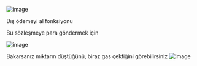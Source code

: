 ![image](https://user-images.githubusercontent.com/68228757/148381595-856dc9c8-eb9c-45b5-858d-89df69ef88d5.png)

Dış ödemeyi al fonksiyonu

Bu sözleşmeye para göndermek için

![image](https://user-images.githubusercontent.com/68228757/148382393-c6b74ce1-9a0a-41e9-8b6c-ff386b7bb006.png)

Bakarsanız miktarın düştüğünü, biraz gas çektiğini görebilirsiniz 
![image](https://user-images.githubusercontent.com/68228757/148383121-f1332042-8b1d-413b-a8be-372e292c5ba2.png)
